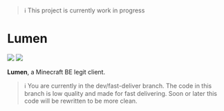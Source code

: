> :information_source: This project is currently work in progress

# Lumen
[![](https://tokei.rs/b1/github/ChronesDev/Lumen/tree/dev/fast-deliver?category=files)](https://github.com/ChronesDev/Lumen/tree/dev/fast-deliver)
[![](https://tokei.rs/b1/github/ChronesDev/Lumen/tree/dev/fast-deliver?category=code)](https://github.com/ChronesDev/Lumen/tree/dev/fast-deliver)

**Lumen**, a Minecraft BE legit client.

> :information_source: You are currently in the dev/fast-deliver branch.
> The code in this branch is low quality and made for fast delivering.
> Soon or later this code will be rewritten to be more clean.